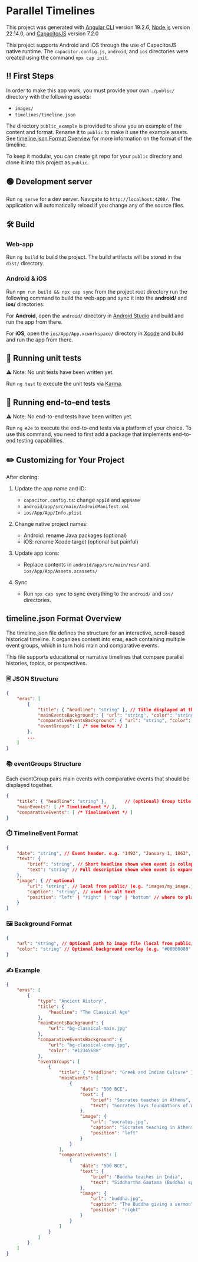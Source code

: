 # Parallel Timelines

This project was generated with [Angular CLI](https://github.com/angular/angular-cli) version 19.2.6, [Node.js](https://nodejs.org/en) version 22.14.0, and [CapacitorJS](https://capacitorjs.com/) version 7.2.0

This project supports Android and iOS through the use of CapacitorJS native runtime. The `capacitor.config.js`, `android`, and `ios` directories were created using the command `npx cap init`.

## ‼️ First Steps

In order to make this app work, you must provide your own `./public/` directory with the following assets:

- `images/`
- `timelines/timeline.json`

The directory `public_example` is provided to show you an example of the content and format. Rename it to `public` to make it use the example assets. See [timeline.json Format Overview](#timeline.json-format-overview) for more information on the format of the timeline.

To keep it modular, you can create git repo for your `public` directory and clone it into this project as `public`.

## 🟢 Development server

Run `ng serve` for a dev server. Navigate to `http://localhost:4200/`. The application will automatically reload if you change any of the source files.

## 🛠️ Build

### Web-app

Run `ng build` to build the project. The build artifacts will be stored in the `dist/` directory.

### Android & iOS

Run `npm run build && npx cap sync` from the project root directory run the following command to build the web-app and sync it into the **android/** and **ios/** directories:

For **Android**, open the `android/` directory in [Android Studio](https://developer.android.com/studio) and build and run the app from there.

For **iOS**, open the `ios/App/App.xcworkspace/` directory in [Xcode](https://developer.apple.com/xcode/) and build and run the app from there.

## 🧪 Running unit tests

⚠️ Note: No unit tests have been written yet.

Run `ng test` to execute the unit tests via [Karma](https://karma-runner.github.io).

## 🧪 Running end-to-end tests

⚠️ Note: No end-to-end tests have been written yet.

Run `ng e2e` to execute the end-to-end tests via a platform of your choice. To use this command, you need to first add a package that implements end-to-end testing capabilities.

## ✏️ Customizing for Your Project

After cloning:

1. Update the app name and ID:

   - `capacitor.config.ts`: change `appId` and `appName`
   - `android/app/src/main/AndroidManifest.xml`
   - `ios/App/App/Info.plist`

2. Change native project names:

   - Android: rename Java packages (optional)
   - iOS: rename Xcode target (optional but painful)

3. Update app icons:

   - Replace contents in `android/app/src/main/res/` and `ios/App/App/Assets.xcassets/`

4. Sync

   - Run `npx cap sync` to sync everything to the `android/` and `ios/` directories.

## timeline.json Format Overview

The timeline.json file defines the structure for an interactive, scroll-based historical timeline. It organizes content into eras, each containing multiple event groups, which in turn hold main and comparative events.

This file supports educational or narrative timelines that compare parallel histories, topics, or perspectives.

### 🖹 JSON Structure
```json
{
    "eras": [
        {
            "title": { "headline": "string" }, // Title displayed at the top of the screen
            "mainEventsBackground": { "url": "string", "color": "string" }, // Background for main timeline
            "comparativeEventsBackground": { "url": "string", "color": "string" }, // Background for comparative timeline
            "eventGroups": [ /* see below */ ]
        },
        ...
    ]
}
```

### 📚 eventGroups Structure

Each eventGroup pairs main events with comparative events that should be displayed together.

```json
{
    "title": { "headline": "string" },       // (optional) Group title displayed above the events
    "mainEvents": [ /* TimelineEvent */ ],
    "comparativeEvents": [ /* TimelineEvent */ ]
}
```

### ⏱️ TimelineEvent Format
```json
{
    "date": "string", // Event header. e.g. "1492", "January 1, 1863", "1940-50", etc.
    "text": {
        "brief": "string", // Short headline shown when event is collapsed (optional)
        "text": "string" // Full description shown when event is expanded
    },
    "image": { // optional
        "url": "string", // local from public/ (e.g. "images/my_image.jpg") or hosted
        "caption": "string", // used for alt text
        "position": "left" | "right" | "top" | "bottom" // where to place the image relative to the event text
    }
}
```

### 🖼️ Background Format
```json
{
    "url": "string", // Optional path to image file (local from public/ or hosted)
    "color": "string" // Optional background overlay (e.g. "#00000080" for semi-transparent black)
}
```

### ✍️ Example
```json
{
    "eras": [
        {
            "type": "Ancient History",
            "title": {
                "headline": "The Classical Age"
            },
            "mainEventsBackground": {
                "url": "bg-classical-main.jpg"
            },
            "comparativeEventsBackground": {
                "url": "bg-classical-comp.jpg",
                "color": "#12345688"
            },
            "eventGroups": [
                {
                    "title": { "headline": "Greek and Indian Culture" },
                    "mainEvents": [
                        {
                            "date": "500 BCE",
                            "text": {
                                "brief": "Socrates teaches in Athens",
                                "text": "Socrates lays foundations of Western philosophy."
                            },
                            "image": {
                                "url": "socrates.jpg",
                                "caption": "Socrates teaching in Athens",
                                "position": "left"
                            }
                        }
                    ],
                    "comparativeEvents": [
                        {
                            "date": "500 BCE",
                            "text": {
                                "brief": "Buddha teaches in India",
                                "text": "Siddhartha Gautama (Buddha) spreads teachings in the Gangetic Plain."
                            },
                            "image": {
                                "url": "buddha.jpg",
                                "caption": "The Buddha giving a sermon",
                                "position": "right"
                            }
                        }
                    ]
                }
            ]
        }
    ]
}
```
